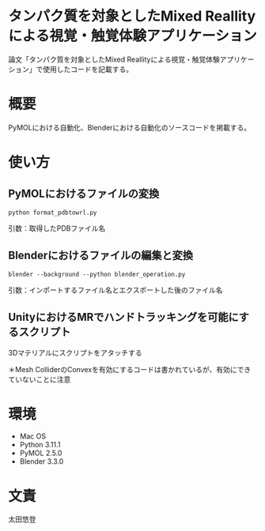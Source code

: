 # タンパク質を対象としたMixed Reallityによる視覚・触覚体験アプリケーション
論文「タンパク質を対象としたMixed Reallityによる視覚・触覚体験アプリケーション」で使用したコードを記載する。

# 概要
PyMOLにおける自動化、Blenderにおける自動化のソースコードを掲載する。

# 使い方
## PyMOLにおけるファイルの変換
```
python format_pdbtowrl.py
```
引数：取得したPDBファイル名
## Blenderにおけるファイルの編集と変換
````
blender --background --python blender_operation.py
````
引数：インポートするファイル名とエクスポートした後のファイル名

## UnityにおけるMRでハンドトラッキングを可能にするスクリプト
3Dマテリアルにスクリプトをアタッチする

＊Mesh ColliderのConvexを有効にするコードは書かれているが、有効にできていないことに注意

# 環境
- Mac OS
- Python 3.11.1
- PyMOL 2.5.0
- Blender 3.3.0

# 文責
太田悠登
